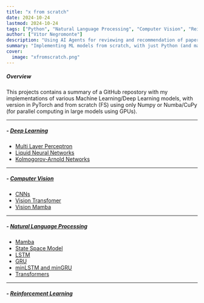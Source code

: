 ```yaml
---
title: "x from scratch"
date: 2024-10-24
lastmod: 2024-10-24
tags: ["Python", "Natural Language Processing", "Computer Vision", "Reinforcement Learning", "Machine Learning"]
author: ["Vitor Negromonte"]
description: "Using AI Agents for reviewing and recommendation of papers."
summary: "Implementing ML models from scratch, with just Python (and maybe some ML lib) "
cover:
  image: "xfromscratch.png"
---
```


##### Overview

This projects contains a summary of a GitHub repostory with my implementations of various Machine Learning/Deep Learning models, with version in PyTorch and from scratch (FS) using only Numpy or Numba/CuPy (for parallel computing in large models using GPUs).

---
##### - [Deep Learning](https://github.com/vitornegromonte/x-fromscratch/tree/main/dl)
  - [Multi Layer Perceptron]()
  - [Liquid Neural Networks]()
  - [Kolmogorov-Arnold Networks]()
---

##### - [Computer Vision](https://github.com/vitornegromonte/x-fromscratch/tree/main/cv)
  - [CNNs]()
  - [Vision Transfomer]()
  - [Vision Mamba]()

---
##### - [Natural Language Processing](https://github.com/vitornegromonte/x-fromscratch/tree/main/nlp)
  - [Mamba]()
  - [State Space Model]()
  - [LSTM]()
  - [GRU]()
  - [minLSTM and minGRU]()
  - [Transformers]()

---
##### - [Reinforcement Learning](https://github.com/vitornegromonte/x-fromscratch/tree/main/rl)
